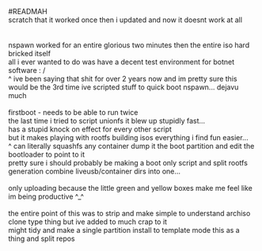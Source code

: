 #READMAH
<br>
scratch that it worked once then i updated and now it doesnt work at all<br>
<br>
<br>
nspawn worked for an entire glorious two minutes then the entire iso hard bricked itself<br>
all i ever wanted to do was have a decent test environment for botnet software : /<br>
^ ive been saying that shit for over 2 years now and im pretty sure this would be the 3rd time ive scripted stuff to quick boot nspawn... dejavu much<br>
<br>
firstboot - needs to be able to run twice<br>
the last time i tried to script unionfs it blew up stupidly fast...<br>
has a stupid knock on effect for every other script<br>
but it makes playing with rootfs building isos everything i find fun easier... <br>
^ can literally squashfs any container dump it the boot partition and edit the bootloader to point to it<br>
pretty sure i should probably be making a boot only script and split rootfs generation combine liveusb/container dirs into one...<br>
<br>
only uploading because the little green and yellow boxes make me feel like im being productive ^_^<br>
<br>
the entire point of this was to strip and make simple to understand archiso clone type thing but ive added to much crap to it<br>
might tidy and make a single partition install to template mode this as a thing and split repos<br>
